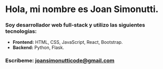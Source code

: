 # Hola, mi nombre es **Joan Simonutti**.

### **Soy desarrollador web full-stack** y utilizo las siguientes tecnologías:
 - **Frontend:** HTML, CSS, JavaScript, React, Bootstrap.
 - **Backend:** Python, Flask.
  
### **Escríbeme:** [joansimonutticode@gmail.com](mailto:joansimonutticode@gmail.com)

